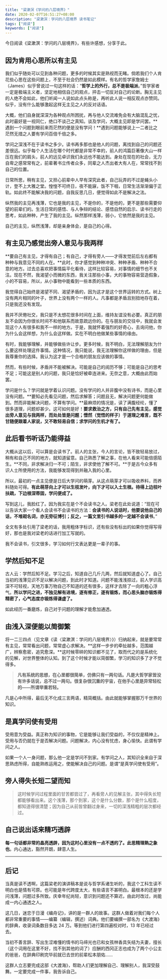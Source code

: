 ```yaml
---
title: "梁漱溟《学问的八层境界》"
date: 2020-02-07T16:51:27+08:00
description: "梁漱溟：学问的八层境界 读书笔记"
tags: ["阅读"]
keywords: ["阅读"]
---
```


今日阅读《梁漱溟：学问的八层境界》，有些许感想，分享于此。

## 因为肯用心思所以有主见

我们似乎随处可以见到各种问题，更多的时候其实是熟视而无睹。倘若我们个人肯花些心思在这些问题上，不至于社会仍然是如此模样。有名的哲学家詹姆士（James）似乎曾说过一句这样的话：“**哲学上的外行，总不是极端派**。”哲学家者一定是极端主义者，坚定地相信自己的观点，抨击一切反对自己的论断。胸无主见的人绝不会如此，他们听闻一人说如此点头称是，再听此人说一相反观点亦赞同。似乎，没有什么能够激起这样无主见之人的反对话语。

大概，他们自身就深深为各种观点所困扰，再与他人交流难免会有大脑混乱之忧，此时最好是一视同仁，绝口不谈己之真知。谈及学问，大概主见即是学问罢。**遇到一个问题到眼前来而茫然的便是没有学问！**遇到问题能够说上一二者比之茫然无措之人要有学问百倍千倍之多。

学问之深浅不在于读书之多少。读书再多那也是他人的问题，离找到自己的问题还差很远。似乎每个人生活在哪个时代都是非常不幸的，前人的鸿篇巨著像大山一样压在我们的肩头，前人的远见卓识我们永远也不能达到。身处在现在的社会，无力自卑之感常常有之，前辈著书立传者众多，同辈之人杰出者大有人在，常常找不到自己的位置。

日常所思，稍有主见，又担心前辈中人早有深究此者，自己玩弄的不过是蝇头小计，登不上大雅之堂。惶惶不可终日，夜不能寐，饭不下咽，日常生活渐渐偏于正轨。如此终不能解决我的问题，自我反思几日，便觉得如此不是解决之法。

纵然我的主见再浅薄，它也是我的主见，不是你的，不是他的，更不是那些需要仰望的前辈们的。生活日常的感悟、与人争辩的结论、感悟自然的启示、读书行走的思考，如此种种，产生了我的主见。纵然那样浅薄，弱小，它依然是我的主见。

自己的主见，纵然浅薄，却是亲身体会，是自己的心得。

## 有主见乃感觉出旁人意见与我两样

**要自己有主见，才得有自己；有自己，才得有旁人——才得发觉前后左右都有种种与我意见不同的人在。**此时，你才感觉到种种冲突、种种矛盾、种种不合意的地方。过去总喜欢把事情扁平化看待，这样比较容易，对事情的细节也不关注。现在不然，我渴望小而微的东西，我关注那些小事，大的事物容易营造假象，小的不容易，所以，从小事物中能看到一些本质的东西。

我觉得自己始终是渴望不同、渴望矛盾的，因为这才是这个世界运转的方式。树上没有两片相同的叶子，世界上没有两个一样的人。凡事都是矛盾且别扭地存在着，只是我还没有发现。

我并不厌倦社交，我只是不太想花很多时间在上面，维持友谊没有必要。真正的朋友不会因为你很长时间不和他联系而故意疏远你的。在与朋友的交往中，我就会发现这个人有很多和我不一样的地方。于是，我就怀着强烈的好奇心，去询问他，你为什么会这样想，为什么会这样做。实在不明白他做某些事情的缘由。

有时，我能够理解，并能够做些许让步。更多时候，我不明白，无法理解朋友为什么要这样处理这件事情。这种情况，我只能说，我无法理解你这样做的理由，但是我尊重你的选择。我认为这才是一个合格的朋友应该做的事情。

然而，有些时候，矛盾并不能被解决。可能是自己的阅历不够；可能是自己的思考不足；可能这是别人的问题，我只是恰好被牵连进来。无奈之意，大概由此而始罢。

学问是什么？学问就是学着认识问题。没有学问的人并非腹中没有诗书，而是心里没有问题。**要知必先看见问题，然后求解答；问题且无，解决问题更何能做到。然而非能解决问题，不算有学问。**最麻烦的情况是，读了满腹经纶，懂了很多道理，问题却甚少。这可如何是好！**要求救治之方，只有自己先有主见，感觉出旁人意见与我两样，而处处皆是问题；憬然（觉悟的样子）于道理之难言，既不甘随便跟着人家说，又不敢轻易自信；求学问的生机才有了。**

## 此后看书听话乃能得益

大概从这以后，可以算是会读书了。前人的主张，今人的言论，皆不致轻易放过，稍有和自己不同的地方，就知道留意。自己熟悉了解之事，在他人看来可能倍感陌生。**不同，非求解决归一不可；陌生，非求使他了解不可。**于是古今众多有识人士所使用的方法，我能够发现得到并融入我的心里。

所以，最初的一点主见便是日后大学问的萌芽。从这点萌芽才可以吸收养料，而养料随处可得。**有此萌芽向上才可以生枝发叶，向下才可以入土生根。待得上边枝叶扶疏，下边根深蒂固，学问便成了。**

写到这儿，我脸红了。因为我实在是个不会读书之人。梁老在此处说道：“现在可以告诉大家一个看人会读书不会读书的方法：**会读书的人说话时，他要说他自己的话，不堆砌名词，亦无旁征博引；反之，一篇文里引书越多的一定越不会读书**。”

全文有多处引用了梁老的话，我用粗体字标识，还有些没有标出的如果你觉得写得好，那也是我对梁老的话进行加工写就的。

我不会读书，引文很多，学习如何行文表达更是一辈子的事。

## 学然后知不足

古人云：学然后知不足。学习之后，知道自己几斤几两，然后就知道虚心了。自己当初的浅薄见识不足以解决问题，到此时才知道。问题不能浅浅掠过，前人学识高深不可轻视，天地万事万物自己不知道的还有很多，这样才去除了一向的粗心浮气。**所以学问之进，不独见解有进境，逐有修正，逐有锻炼，而心思头脑亦锻炼得精密了，心气态度亦锻炼得谦虚了。**

如此经历一番磨炼，自己对于问题的理解才能愈加通透。

## 由浅入深便能以简御繁

将一二三四点（见文章《读〈梁漱溟：学问的八层境界〉》）归纳起来，就是要常常有主见，常常看出问题，常常虚心求解决。**这样一步步的牵扯越多，范围越广，辨察愈密，追究愈深。**这时候零碎的知识都不见了，取而代之的是系统化的见解，对世界整体的认知。到了这个时候才能以简御繁，学习的知识多了才不觉得多。

> **凡有系统的思想，在心里都很简单，仿佛只有一两句话。凡是大哲学家皆没有许多话说，总不过一两句。很复杂很沉重的宇宙，在他手心里是异常轻松的——所谓举重若轻。**

凡是心中所得，最后无不化成三言两语，精简概括。由此就能够掌握那万千世界的知识。

## 是真学问使有受用

受用意为受益。真正称为知识的事物，它是能够让我们受益的，不仅仅是精神上。受用与否仍就在于是否解决问题。问题解决，内心没有忧虑，身心愉快。此谓有学问之人。

如果一个人一身问题，那么他一定是学问不到家。有学问之人，其知识全来自于深思熟虑所得，自能熟练运用之，使能解决自己的问题。是谓“是真学问使有受用”。

## 旁人得失长短二望而知

> 这时候学问过程里面的甘苦都尝过了，再看旁人的见解主张，其中得失长短都能够看出来。这个浅薄，那个到家，这个是什么分数，那个是什么程度，都知道得很清楚；因为自己从前皆曾翻过身来，一切的深浅精粗的层次都经过。

## 自己说出话来精巧透辟

**每一句话都非常的晶亮透辟，因为这时心里没有一点不透的了。此思精理熟之象也**。内心通达，豁然开朗，肆意人生。

---

## 后记

当真是读不透啊，这篇梁老的演讲稿本是说与哲学系诸生听的，我这个工科生读不明白也是情有可原。也可能是年代跨度太大，有些语言不甚明白。最根本的还是学问浅薄，问题过多所致。庆幸年纪尚轻，意识到问题还不算迟，由此时改过，尚能成一内心通透之人。

这几日，迷恋于日漫《编舟记》，讲的是一群人的故事。这群人做着对我们每个人都非常重要的事情——编纂（编辑，撰述）词典。他们要编撰一部名为《大渡海》的辞典，收录词条数目多达 24 万。等到他们进行第四遍校对时，13 年已经过去。

当初不善言辞、写出生涩难懂的情书的马缔光也已和女孩林香具矢结为夫妻，擅长（这个词用在这里不好，找不到其他的词了）应酬的西冈正志也成为了两个小公主的爸爸，在辞典印刷完毕前就已去世的前辈松本朋佑……

这群人立志要完成这部《大渡海》，帮助人们更加理解自己、理解别人，我深受鼓舞。一定要完成一件事，我告诉自己。
